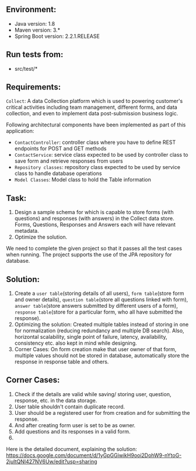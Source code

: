 ## Environment:
- Java version: 1.8
- Maven version: 3.*
- Spring Boot version: 2.2.1.RELEASE

## Run tests from:
- src/test/*


## Requirements:
`Collect`: A data Collection platform which is used to powering customer's critical activities including team management, different forms, and data collection, and even to implement data post-submission business logic.

Following architectural components have been implemented as part of this application:
* `ContactController`: controller class where you have to define REST endpoints for POST and GET methods
* `ContactService`: service class expected to be used by controller class to save form and retrieve responses from users
* `Repository classes`: repository class expected to be used by service class to handle database operations
* `Model Classes`: Model class to hold the Table information


## Task:
1. Design a sample schema for which is capable to store forms (with questions) and responses (with answers) in the Collect data store. Forms, Questions, Responses and Answers each will have relevant metadata. 
2. Optimize the solution. 

We need to complete the given project so that it passes all the test cases when running. The project supports the use of the JPA repository for database.


## Solution:
1. Create a `user table`(storing details of all users), `form table`(store form and owner details), `question table`(store all questions linked with form), `answer table`(store answers submitted by different users of a form), `response table`(store for a particular form, who all have submitted the response).
2. Optimizing the solution: Created multiple tables instead of storing in one for normalization (reducing redundancy and multiple DB search). Also, horizontal scalability, single point of failure, latency, availability, consistency etc. also kept in mind while designing. 
3. Corner Cases: On form creation make that user owner of that form, multiple values should not be stored in database, automatically store the response in response table and others. 


## Corner Cases:
1. Check if the details are valid while saving/ storing user, question, response, etc. in the data storage.
2. User table shouldn't contain duplicate record.
3. User should be a registered user for from creation and for submitting the response.
4. And after creating form user is set to be as owner.
5. Add questions and its responses in a valid form.
6. 

Here is the detailed document, explaining the solution: https://docs.google.com/document/d/1yGpGGiwikH9ooi2DohW9-nYtoG-2juItQNI427NV6Uw/edit?usp=sharing 
